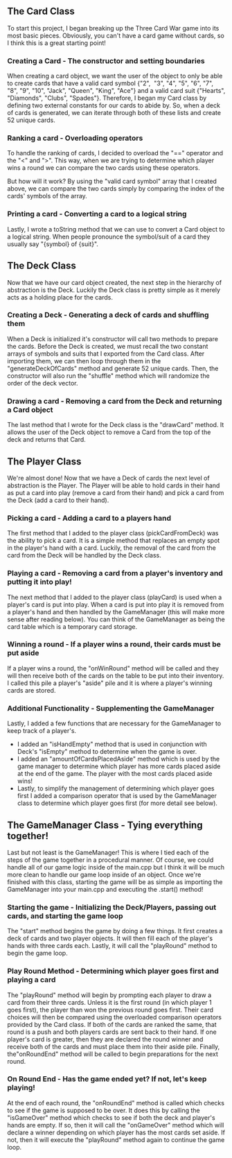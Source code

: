 ## The Card Class

To start this project, I began breaking up the Three Card War game into its most basic pieces. Obviously, you can't have a card game without cards, so I think this is a great starting point!

### Creating a Card - The constructor and setting boundaries

When creating a card object, we want the user of the object to only be able to create cards that have a valid card symbol {"2",  "3", "4", "5", "6", "7", "8", "9", "10", "Jack", "Queen", "King", "Ace"} and a valid card suit {"Hearts", "Diamonds", "Clubs", "Spades"}. Therefore, I began my Card class by defining two external constants for our cards to abide by. So, when a deck of cards is generated, we can iterate through both of these lists and create 52 unique cards. 

### Ranking a card - Overloading operators

To handle the ranking of cards, I decided to overload the "==" operator and the "<" and ">". This way, when we are trying to determine which player wins a round we can compare the two cards using these operators. 

But how will it work? By using the "valid card symbol" array that I created above, we can compare the two cards simply by comparing the index of the cards' symbols of the array. 

### Printing a card - Converting a card to a logical string

Lastly, I wrote a toString method that we can use to convert a Card object to a logical string. When people pronounce the symbol/suit of a card they usually say "{symbol} of {suit}".

## The Deck Class

Now that we have our card object created, the next step in the hierarchy of abstraction is the Deck. Luckily the Deck class is pretty simple as it merely acts as a holding place for the cards. 

### Creating a Deck - Generating a deck of cards and shuffling them

When a Deck is initialized it's constructor will call two methods to prepare the cards. Before the Deck is created, we must recall the two constant arrays of symbols and suits that I exported from the Card class. After importing them, we can then loop through them in the "generateDeckOfCards" method and generate 52 unique cards. Then, the constructor will also run the "shuffle" method which will randomize the order of the deck vector. 

### Drawing a card - Removing a card from the Deck and returning a Card object

The last method that I wrote for the Deck class is the "drawCard" method. It allows the user of the Deck object to remove a Card from the top of the deck and returns that Card. 

## The Player Class

We're almost done! Now that we have a Deck of cards the next level of abstraction is the Player. The Player will be able to hold cards in their hand as put a card into play (remove a card from their hand) and pick a card from the Deck (add a card to their hand). 

### Picking a card - Adding a card to a players hand

The first method that I added to the player class (pickCardFromDeck) was the ability to pick a card. It is a simple method that replaces an empty spot in the player's hand with a card. Luckily, the removal of the card from the card from the Deck will be handled by the Deck class. 

### Playing a card - Removing a card from a player's inventory and putting it into play!

The next method that I added to the player class (playCard) is used when a player's card is put into play. When a card is put into play it is removed from a player's hand and then handled by the GameManager (this will make more sense after reading below). You can think of the GameManager as being the card table which is a temporary card storage.

### Winning a round - If a player wins a round, their cards must be put aside

If a player wins a round, the "onWinRound" method will be called and they will then receive both of the cards on the table to be put into their inventory. I called this pile a player's "aside" pile and it is where a player's winning cards are stored. 

### Additional Functionality - Supplementing the GameManager

Lastly, I added a few functions that are necessary for the GameManager to keep track of a player's. 

- I added an "isHandEmpty" method that is used in conjunction with Deck's "isEmpty" method to determine when the game is over.
- I added an "amountOfCardsPlacedAside" method which is used by the game manager to determine which player has more cards placed aside at the end of the game. The player with the most cards placed aside wins!
- Lastly, to simplify the management of determining which player goes first I added a comparison operator that is used by the GameManager class to determine which player goes first (for more detail see below).

## The GameManager Class - Tying everything together!

Last but not least is the GameManager! This is where I tied each of the steps of the game together in a procedural manner. Of course, we could handle all of our game logic inside of the main.cpp but I think it will be much more clean to handle our game loop inside of an object. Once we're finished with this class, starting the game will be as simple as importing the GameManager into your main.cpp and executing the .start() method!

### Starting the game - Initializing the Deck/Players, passing out cards, and starting the game loop

The "start" method begins the game by doing a few things. It first creates a deck of cards and two player objects. It will then fill each of the player's hands with three cards each. Lastly, it will call the "playRound" method to begin the game loop.

### Play Round Method - Determining which player goes first and playing a card

The "playRound" method will begin by prompting each player to draw a card from their three cards. Unless it is the first round (in which player 1 goes first), the player than won the previous round goes first. Their card choices will then be compared using the overloaded comparison operators provided by the Card class. If both of the cards are ranked the same, that round is a push and both players cards are sent back to their hand. If one player's card is greater, then they are declared the round winner and receive both of the cards and must place them into their aside pile. Finally, the"onRoundEnd" method will be called to begin preparations for the next round.

### On Round End - Has the game ended yet? If not, let's keep playing!

At the end of each round, the "onRoundEnd" method is called which checks to see if the game is supposed to be over. It does this by calling the "isGameOver" method which checks to see if both the deck and player's hands are empty. If so, then it will call the "onGameOver" method which will declare a winner depending on which player has the most cards set aside. If not, then it will execute the "playRound" method again to continue the game loop.
